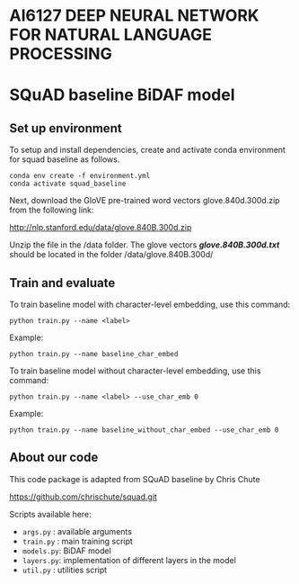 # AI6127 DEEP NEURAL NETWORK FOR NATURAL LANGUAGE PROCESSING
#   SQuAD baseline BiDAF model

## Set up environment

To setup and install dependencies, create and activate conda environment for squad baseline as follows.

```shell script
conda env create -f environment.yml
conda activate squad_baseline
```

Next, download the GloVE pre-trained word vectors glove.840d.300d.zip from the following link:

http://nlp.stanford.edu/data/glove.840B.300d.zip

Unzip the file in the /data folder. The glove vectors __*glove.840B.300d.txt*__ should be located in the folder /data/glove.840B.300d/ 

## Train and evaluate

To train baseline model with character-level embedding, use this command:

    python train.py --name <label>

Example:
```shell script
python train.py --name baseline_char_embed
```

To train baseline model without character-level embedding, use this command:

    python train.py --name <label> --use_char_emb 0

Example:
```shell script
python train.py --name baseline_without_char_embed --use_char_emb 0
```

## About our code

This code package is adapted from  SQuAD baseline by Chris Chute

https://github.com/chrischute/squad.git

Scripts available here:
- `args.py`  : available arguments
- `train.py` : main training script
- `models.py`: BiDAF model
- `layers.py`: implementation of different layers in the model
- `util.py`  : utilities script